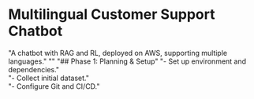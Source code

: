 # Multilingual Customer Support Chatbot 
"A chatbot with RAG and RL, deployed on AWS, supporting multiple languages." 
"" 
"## Phase 1: Planning & Setup" 
"- Set up environment and dependencies."  
"- Collect initial dataset."  
"- Configure Git and CI/CD." 
